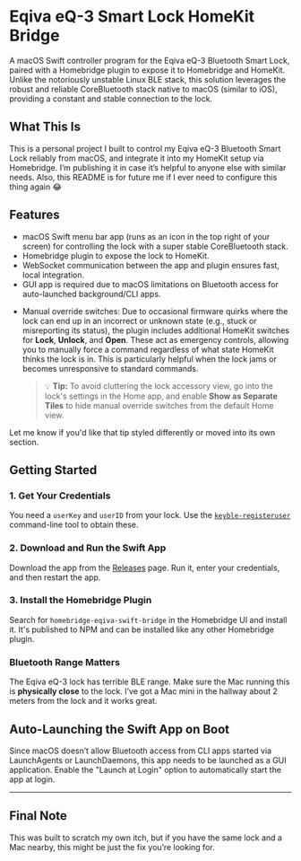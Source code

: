 # Eqiva eQ-3 Smart Lock HomeKit Bridge

A macOS Swift controller program for the Eqiva eQ-3 Bluetooth Smart Lock, paired with a Homebridge plugin to expose it to Homebridge and HomeKit. Unlike the notoriously unstable Linux BLE stack, this solution leverages the robust and reliable CoreBluetooth stack native to macOS (similar to iOS), providing a constant and stable connection to the lock.

## What This Is

This is a personal project I built to control my Eqiva eQ-3 Bluetooth Smart Lock reliably from macOS, and integrate it into my HomeKit setup via Homebridge. I’m publishing it in case it’s helpful to anyone else with similar needs. Also, this README is for future me if I ever need to configure this thing again 😂

## Features

- macOS Swift menu bar app (runs as an icon in the top right of your screen) for controlling the lock with a super stable CoreBluetooth stack.
- Homebridge plugin to expose the lock to HomeKit.
- WebSocket communication between the app and plugin ensures fast, local integration.
- GUI app is required due to macOS limitations on Bluetooth access for auto-launched background/CLI apps.
* Manual override switches: Due to occasional firmware quirks where the lock can end up in an incorrect or unknown state (e.g., stuck or misreporting its status), the plugin includes additional HomeKit switches for **Lock**, **Unlock**, and **Open**. These act as emergency controls, allowing you to manually force a command regardless of what state HomeKit thinks the lock is in. This is particularly helpful when the lock jams or becomes unresponsive to standard commands.

  > 💡 **Tip:** To avoid cluttering the lock accessory view, go into the lock's settings in the Home app, and enable **Show as Separate Tiles** to hide manual override switches from the default Home view.

Let me know if you'd like that tip styled differently or moved into its own section.


## Getting Started

### 1. Get Your Credentials

You need a `userKey` and `userID` from your lock. Use the [`keyble-registeruser`](https://github.com/oyooyo/keyble) command-line tool to obtain these.

### 2. Download and Run the Swift App

Download the app from the [Releases](https://github.com/adrianjagielak/eqiva-smart-lock-bridge/releases/latest) page. Run it, enter your credentials, and then restart the app.

### 3. Install the Homebridge Plugin

Search for `homebridge-eqiva-swift-bridge` in the Homebridge UI and install it. It's published to NPM and can be installed like any other Homebridge plugin.

### Bluetooth Range Matters

The Eqiva eQ-3 lock has terrible BLE range. Make sure the Mac running this is **physically close** to the lock. I’ve got a Mac mini in the hallway about 2 meters from the lock and it works great.

## Auto-Launching the Swift App on Boot

Since macOS doesn’t allow Bluetooth access from CLI apps started via LaunchAgents or LaunchDaemons, this app needs to be launched as a GUI application. Enable the "Launch at Login" option to automatically start the app at login.

---

## Final Note

This was built to scratch my own itch, but if you have the same lock and a Mac nearby, this might be just the fix you’re looking for.

